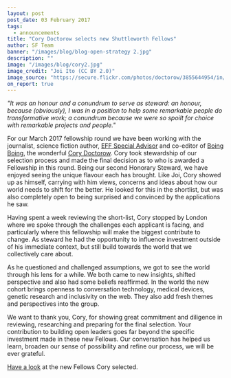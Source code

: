 ```yaml
---
layout: post
post_date: 03 February 2017
tags:
  - announcements
title: "Cory Doctorow selects new Shuttleworth Fellows"
author: SF Team
banner: "/images/blog/blog-open-strategy 2.jpg"
description: ""
image: "/images/blog/cory2.jpg"
image_credit: "Joi Ito (CC BY 2.0)"
image_source: "https://secure.flickr.com/photos/doctorow/3855644954/in/album-72157622138315932/"
on_report: true
---
```

*"It was an honour and a conundrum to serve as steward: an honour, because (obviously), I was in a position to help some remarkable people do transformative work; a conundrum because we were so spoilt for choice with remarkable projects and people."*

For our March 2017 fellowship round we have been working with the journalist, science fiction author, [EFF Special Advisor](https://www.eff.org/about/staff/cory-doctorow) and co-editor of [Boing Boing](https://boingboing.net), the wonderful [Cory Doctorow](https://craphound.com). Cory took stewardship of our selection process and made the final decision as to who is awarded a Fellowship in this round.  Being our second Honorary Steward, we have enjoyed seeing the unique flavour each has brought. Like Joi, Cory showed up as himself, carrying with him views, concerns and ideas about how our world needs to shift for the better. He looked for this in the shortlist, but was also completely open to being surprised and convinced by the applications he saw. 

Having spent a week reviewing the short-list, Cory stopped by London where we spoke through the challenges each applicant is facing, and particularly where this fellowship will make the biggest contribute to change.  As steward he had the opportunity to influence investment outside of his immediate context, but still build towards the world that we collectively care about. 

As he questioned and challenged assumptions, we got to see the world through his lens for a while.  We both came to new insights, shifted perspective and also had some beliefs reaffirmed.  In the world the new cohort brings openness to conversation technology, medical devices, genetic research and inclusivity on the web.  They also add fresh themes and perspectives into the group.

We want to thank you, Cory, for showing great commitment and diligence in reviewing, researching and preparing for the final selection. Your contribution to building open leaders goes far beyond the specific investment made in these new Fellows. Our conversation has helped us learn, broaden our sense of possibility and refine our process, we will be ever grateful. 

[Have a look](https://shuttleworthfoundation.org/thinking/2017/02/03/thinking-welcome-march2017-intake/) at the new Fellows Cory selected.
